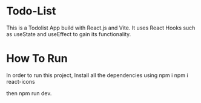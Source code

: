 # Todo-List
This is a Todolist App build with React.js and Vite.
It uses React Hooks such as useState and useEffect to gain its functionality.

# How To Run
In order to run this project, Install all the dependencies using
npm i
npm i react-icons

then 
npm run dev.
